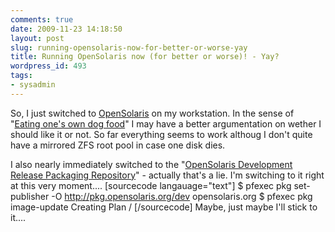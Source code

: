 ```yaml
---
comments: true
date: 2009-11-23 14:18:50
layout: post
slug: running-opensolaris-now-for-better-or-worse-yay
title: Running OpenSolaris now (for better or worse)! - Yay?
wordpress_id: 493
tags:
- sysadmin
---
```


So, I just switched to [OpenSolaris](http://www.opensolaris.org) on my workstation. In the sense of "[Eating one's own dog food](http://en.wikipedia.org/wiki/Eating_one%27s_own_dog_food)" I may have a better argumentation on wether I should like it or not. So far everything seems to work althoug I don't quite have a mirrored ZFS root pool in case one disk dies.

I also nearly immediately switched to the "[OpenSolaris Development Release Packaging Repository](http://pkg.opensolaris.org/dev/en/index.shtml)" - actually that's a lie. I'm switching to it right at this very moment....
[sourcecode langauage="text"]
$ pfexec pkg set-publisher -O http://pkg.opensolaris.org/dev opensolaris.org
$ pfexec pkg image-update
Creating Plan /
[/sourcecode]
Maybe, just maybe I'll stick to it....

